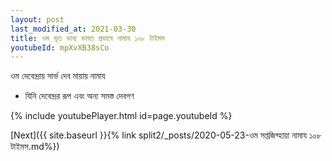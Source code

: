 ```yaml
---
layout: post
last_modified_at: 2021-03-30
title: ওম ভূত ভাব্য ভাবত প্রভাবে নামায ১০৮ টাইমস
youtubeId: mpXvXB38sCo
---
```

 
 
 ওম দেবেন্দ্রায় সার্ভ দেব মায়ায় নামায  
 
 -  যিনি দেবেন্দ্রর রূপ এবং অন্য সমস্ত দেবগণ 
 
  
 
  
 
 
 
 
 
 


{% include youtubePlayer.html id=page.youtubeId %}
 
[Next]({{ site.baseurl }}{% link  split2/_posts/2020-05-23-ওম সপ্তজিব্হায়া নামায ১০৮ টাইমস.md%})
 
